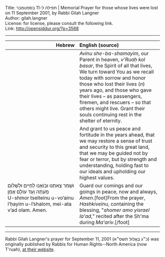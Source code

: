 <html>
<head></head>
<body>
Title: תפילה ל-11 בספטמבר | Memorial Prayer for those whose lives were lost on 11 September 2001, by Rabbi Gilah Langner<br />
Author: gilah.langner<br />
License: for license, please consult the following link.<br />
Link: <a href="http://opensiddur.org/?p=3568">http://opensiddur.org/?p=3568</a>
<p />
<hr />

<table style="margin-left: auto;margin-right: auto;" class="draggable">
<thead><tr><th id="x" style="text-align: right;">Hebrew</th><th style="text-align: left;">English (source)</th></tr></thead>
<tbody>
<tr><td style="vertical-align:top;" width="46%">
<div class="liturgy"><span lang="he">
</span></div></td>
 
<td style="vertical-align:top;" width="53%"><div class="english">
<em>Avinu she-ba-shamayim</em>, 
our Parent in heaven,
<em>v’Ruaḥ kol basar</em>, 
the Spirit of all that lives, 
We turn toward You 
as we recall today 
with sorrow and honor 
those who lost their lives (<em>n</em>) years ago, 
and those who gave their lives – 
as passengers, firemen, and rescuers – 
so that others might live.  
Grant their souls continuing rest 
in the shelter of eternity.
</div></td></tr>


<tr><td style="vertical-align:top;" width="46%">
<div class="liturgy"><span lang="he">

</span></div></td>
 
<td style="vertical-align:top;" width="53%"><div class="english">
And grant to us peace and fortitude in the years ahead, 
that we may restore a sense of trust and security to this great land, 
that we may be guided not by fear or terror, 
but by strength and understanding, 
holding fast to our ideals 
and upholding our highest values.  
</div></td></tr>


<tr><td style="vertical-align:top;" width="46%">
<div class="liturgy"><span lang="he">
וּשְׁמר צֵאתֵנוּ וּבוֹאֵנוּ לְחַיִּים וּלְשָׁלוֹם מֵעַתָּה וְעַד עוֹלָם׃ אָמֵן׃
</span></div>
U-shmor tseiteinu u-vo’ainu l’ḥayim u-l’shalom, mei-ata v’ad olam. Amen.
</td>
 
<td style="vertical-align:top;" width="53%"><div class="english">
Guard our comings and our goings in peace, now and always, <em>Amen</em>.[foot]From the prayer, <em>Hashkiveinu</em>, containing the blessing, "<em>shomer amo yisrael la'ad</em>," recited after the Sh'ma during <em>Ma'ariv</em>.[/foot]
</td></tr>
</tbody></table>

<hr />

Rabbi Gilah Langner's prayer for September 11, 2001 (<span class="hebrew" lang="he">כ״ג בְּאֱלוּל תשס״א</span>) was originally published by Rabbis for Human Rights--North America (now T'ruah), <a href="http://www.rhr-na.org/component/content/article/12-standagainstislamophobia/186-911prayer.html">at their website</a>.
</body>
</html>